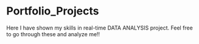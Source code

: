 # Portfolio_Projects
Here I have shown my skills in real-time DATA ANALYSIS project. Feel free to go through these and analyze me!!
